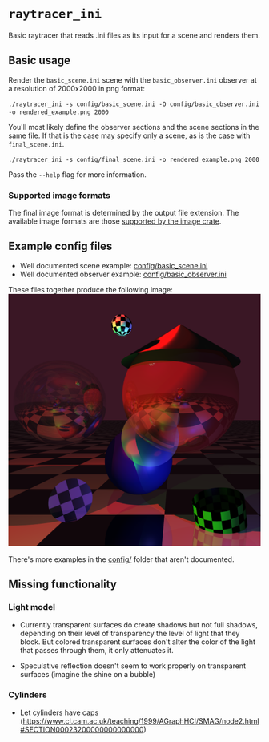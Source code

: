 # `raytracer_ini`
Basic raytracer that reads .ini files as its input for a scene and renders them.

## Basic usage

Render the `basic_scene.ini` scene with the `basic_observer.ini` observer at a resolution of 2000x2000 in png format: 
```
./raytracer_ini -s config/basic_scene.ini -O config/basic_observer.ini -o rendered_example.png 2000
```

You'll most likely define the observer sections and the scene sections in the same file. If that is the case may specify only a scene, as is the case with `final_scene.ini`.
```
./raytracer_ini -s config/final_scene.ini -o rendered_example.png 2000
```

Pass the `--help` flag for more information.

### Supported image formats

The final image format is determined by the output file extension. The available image formats are those [supported by the image crate](https://github.com/image-rs/image#supported-image-formats).

## Example config files

- Well documented scene example: [config/basic_scene.ini](./config/basic_scene.ini) 
- Well documented observer example: [config/basic_observer.ini](./config/basic_observer.ini)

These files together produce the following image:
<img src="images/example_render.png" alt="A scene showcasing the various primitives, checkerboard texture and light effects available." width="800" />

There's more examples in the [config/](./config) folder that aren't documented.

## Missing functionality

### Light model

- Currently transparent surfaces do create shadows but not full shadows, depending on their level of transparency the level of light that they block. But colored transparent surfaces don't alter the color of the light that passes through them, it only attenuates it.

- Speculative reflection doesn't seem to work properly on transparent surfaces (imagine the shine on a bubble)

### Cylinders

- Let cylinders have caps (https://www.cl.cam.ac.uk/teaching/1999/AGraphHCI/SMAG/node2.html#SECTION00023200000000000000)
